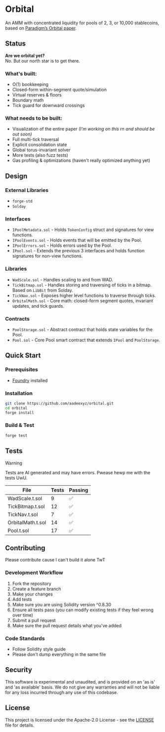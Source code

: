 # Orbital

An AMM with concentrated liquidity for pools of 2, 3, or 10,000 stablecoins, based on [Paradigm’s Orbital paper](https://www.paradigm.xyz/2025/06/orbital).

## Status

**Are we orbital yet?**\
No. But our north star is to get there.

### What's built:

-   O(1) bookkeeping
-   Closed-form within-segment quote/simulation
-   Virtual reserves & floors
-   Boundary math
-   Tick guard for downward crossings

### What needs to be built:

-   Visualization of the entire paper _(I'm working on this rn and should be out soon)_
-   Full multi-tick traversal
-   Explicit consolidation state
-   Global torus-invariant solver
-   More tests (also fuzz tests)
-   Gas profiling & optimizations (haven't really optimized anything yet)

## Design

### External Libraries

-   `forge-std`
-   `Solday`

### Interfaces

-   `IPoolMetadata.sol` - Holds `TokenConfig` struct and signatures for view functions.
-   `IPoolEvents.sol` - Holds events that will be emitted by the Pool.
-   `IPoolErrors.sol` - Holds errors used by the Pool.
-   `IPool.sol` - Extends the previous 3 interfaces and holds function signatures for non-view functions.

### Libraries

-   `WadScale.sol` - Handles scaling to and from WAD.
-   `TickBitmap.sol` - Handles storing and traversing of ticks in a bitmap. Based on `LibBit` from Solday.
-   `TickNav.sol` - Exposes higher level functions to traverse through ticks.
-   `OrbitalMath.sol` - Core math: closed-form segment quotes, invariant updates, and tick guards.

### Contracts

-   `PoolStorage.sol` - Abstract contract that holds state variables for the Pool.
-   `Pool.sol` - Core Pool smart contract that extends `IPool` and `PoolStorage`.

## Quick Start

### Prerequisites
- [Foundry](https://getfoundry.sh/) installed

### Installation
```bash
git clone https://github.com/aadeexyz/orbital.git
cd orbital
forge install
```

### Build & Test
```bash
forge test
```

## Tests
> [!WARNING] 
> Tests are AI generated and may have errors. Pwease hewp me with the tests UwU.

| File | Tests | Passing |
| - | - | -|
| WadScale.t.sol | 9 | ✅ |
| TickBitmap.t.sol | 12 | ✅ |
| TickNav.t.sol | 7 | ✅ |
| OrbitalMath.t.sol | 14 | ✅ |
| Pool.t.sol | 17 | ✅ |

## Contributing
Please contribute cause I can't build it alone TwT

### Development Workflow
1. Fork the repository
2. Create a feature branch
3. Make your changes
4. Add tests
5. Make sure you are using Solidity version ^0.8.30
6. Ensure all tests pass (you can modify existing tests if they feel wrong over time)
7. Submit a pull request
8. Make sure the pull request details what you've added

### Code Standards
- Follow Solidity style guide
- Please don't dump everything in the same file

## Security
This software is experimental and unaudited, and is provided on an 'as is' and 'as available' basis. We do not give any warranties and will not be liable for any loss incurred through any use of this codebase.


## License
This project is licensed under the Apache-2.0 License - see the [LICENSE](LICENSE) file for details.